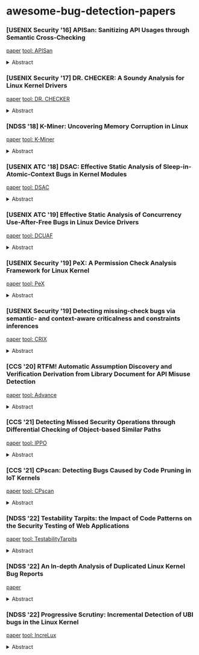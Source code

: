 # awesome-bug-detection-papers
### [USENIX Security '16] APISan: Sanitizing API Usages through Semantic Cross-Checking

[paper](https://www.usenix.org/system/files/conference/usenixsecurity16/sec16_paper_yun.pdf) [tool: APISan](https://github.com/sslab-gatech/apisan)

<details>
	<summary>Abstract</summary>
API misuse is a well-known source of bugs. Some of them (e.g., incorrect use of SSL API, and integer overflow of memory allocation size) can cause serious security vulnerabilities (e.g., man-in-the-middle (MITM) attack, and privilege escalation). Moreover, modern APIs, which are large, complex, and fast evolving, are error-prone. However, existing techniques to help finding bugs require manual effort by developers (e.g., providing specification or model) or are not scalable to large real-world software comprising millions of lines of code.<br/><br/>In this paper, we present APISAN, a tool that automatically infers correct API usages from source code without manual effort. The key idea in APISAN is to extract likely correct usage patterns in four different aspects (e.g., causal relation, and semantic relation on arguments) by considering semantic constraints. APISAN is tailored to check various properties with security implications. We applied APISAN to 92 million lines of code, including Linux Kernel, and OpenSSL, found 76 previously unknown bugs, and provided patches for all the bugs.
</details>

### [USENIX Security '17] DR. CHECKER: A Soundy Analysis for Linux Kernel Drivers

[paper](https://www.usenix.org/system/files/conference/usenixsecurity17/sec17-machiry.pdf) [tool: DR. CHECKER](https://github.com/ucsb-seclab/dr_checker)

<details>
	<summary>Abstract</summary>
While kernel drivers have long been know to poses huge security risks, due to their privileged access and lower code quality, bug-finding tools for drivers are still greatly lacking both in quantity and effectiveness. This is because the pointer-heavy code in these drivers present some of the hardest challenges to static analysis, and their tight coupling with the hardware make dynamic analysis infeasible in most cases. In this work, we present DR. CHECKER, a soundy (i.e., mostly sound) bug-finding tool for Linux kernel drivers that is based on well-known program analysis techniques. We are able to overcome many of the inherent limitations of static analysis by scoping our analysis to only the most bug-prone parts of the kernel (i.e., the drivers), and by only sacrificing soundness in very few cases to ensure that our technique is both scalable and precise. DR. CHECKER is a fully-automated static analysis tool capable of performing general bug finding using both pointer and taint analyses that are flow-sensitive, context-sensitive, and field-sensitive on kernel drivers. To demonstrate the scalability and efficacy of DR. CHECKER, we analyzed the drivers of nine production Linux kernels (3.1 million LOC), where it correctly identified 158 critical zero-day bugs with an overall precision of 78%.
</details>

### [NDSS '18] K-Miner: Uncovering Memory Corruption in Linux
[paper](https://www.ndss-symposium.org/wp-content/uploads/2018/02/ndss2018_05A-1_Gens_paper.pdf) [tool: K-Miner](https://github.com/ssl-tud/k-miner)

<details>
	<summary>Abstract</summary>
Operating system kernels are appealing attack targets: compromising the kernel usually allows attackers to bypass all deployed security mechanisms and take control over the entire system. Commodity kernels, like Linux, are written in low-level programming languages that offer only limited type and memory-safety guarantees, enabling adversaries to launch sophisticated run-time attacks against the kernel by exploiting memory-corruption vulnerabilities. Many defenses have been proposed to protect operating systems at run time, such as control-flow integrity (CFI). However, the goal of these run-time monitors is to prevent exploitation as a symptom of memory corruption, rather than eliminating the underlying root cause, i.e., bugs in the kernel code. While finding bugs can be automated, e.g., using static analysis, all existing approaches are limited to local, intra-procedural checks, and face severe scalability challenges due to the large kernel code base. Consequently, there currently exist no tools for conducting global static analysis of operating system kernels. In this paper, we present K-Miner, a new framework to efficiently analyze large, commodity operating system kernels like Linux. Our novel approach exploits the highly standardized interface structure of the kernel code to enable scalable pointer analysis and conduct global, context-sensitive analysis. Through our inter-procedural analysis we show that K-Miner systematically and reliably uncovers several different classes of memory-corruption vulnerabilities, such as dangling pointers, user-after-free, double-free, and double-lock vulnerabilities. We thoroughly evaluate our extensible analysis framework, which leverages the popular and widely used LLVM compiler suite, for the current Linux kernel and demonstrate its effectiveness by reporting several memory-corruption vulnerabilities.
</details>

### [USENIX ATC '18] DSAC: Effective Static Analysis of Sleep-in-Atomic-Context Bugs in Kernel Modules

[paper](https://www.usenix.org/system/files/conference/atc18/atc18-bai.pdf) <u>tool: DSAC</u>

<details>
	<summary>Abstract</summary>
In a modern OS, kernel modules often use spinlocks and interrupt handlers to monopolize a CPU core for executing concurrent code in atomic context. In this situation, if the kernel module performs an operation that can sleep at runtime, a system hang may occur in execution. We refer to this kind of concurrency bug as a sleep-in-atomic-context (SAC) bug. In practice, SAC bugs have received insufficient attention and are hard to find, as they do not always cause problems in real executions.<br/><br/>In this paper, we propose a practical static approach named DSAC, to effectively detect SAC bugs and automatically recommend patches to help fix them. DSAC uses four key techniques: (1) a hybrid of flow-sensitive and -insensitive analysis to perform accurate and efficient code analysis; (2) a heuristics-based method to accurately extract sleep-able kernel interfaces that can sleep at runtime; (3) a path-check method to effectively filter out repeated reports and false bugs; (4) a pattern-based method to automatically generate recommended patches to help fix the bugs.<br/><br/>We evaluate DSAC on kernel modules (drivers, file systems, and network modules) of the Linux kernel, and on the FreeBSD and NetBSD kernels, and in total find 401 new real bugs. 272 of these bugs have been confirmed by the relevant kernel maintainers, and 43 patches generated by DSAC have been applied by kernel maintainers.
</details>

### [USENIX ATC '19] Effective Static Analysis of Concurrency Use-After-Free Bugs in Linux Device Drivers

[paper](https://www.usenix.org/system/files/atc19-bai.pdf) <u>tool: DCUAF</u>

<details>
	<summary>Abstract</summary>
In Linux device drivers, use-after-free (UAF) bugs can cause system crashes and serious security problems. According to our study of Linux kernel commits, 42% of the driver commits fixing use-after-free bugs involve driver concurrency. We refer to these use-after-free bugs as concurrency use-after-free bugs. Due to the non-determinism of concurrent execution, concurrency use-after-free bugs are often more difficult to reproduce and detect than sequential use-after-free bugs.<br/><br/>In this paper, we propose a practical static analysis approach named DCUAF, to effectively detect concurrency use-after-free bugs in Linux device drivers. DCUAF combines a local analysis analyzing the source code of each driver with a global analysis statistically analyzing the local results of all drivers, forming a local-global analysis, to extract the pairs of driver interface functions that may be concurrently executed. Then, with these pairs, DCUAF performs a summary-based lockset analysis to detect concurrency use-after-free bugs. We have evaluated DCUAF on the driver code of Linux 4.19, and found 640 real concurrency use-after-free bugs. We have randomly selected 130 of the real bugs and reported them to Linux kernel developers, and 95 have been confirmed.
</details>

### [USENIX Security '19] PeX: A Permission Check Analysis Framework for Linux Kernel

[paper](https://www.usenix.org/system/files/sec19-zhang-tong.pdf) [tool: PeX](https://github.com/lzto/pex)

<details>
	<summary>Abstract</summary>
Permission checks play an essential role in operating system security by providing access control to privileged functionalities. However, it is particularly challenging for kernel developers to correctly apply new permission checks and to scalably verify the soundness of existing checks due to the large codebase and complexity of the kernel. In fact, Linux kernel contains millions of lines of code with hundreds of permission checks, and even worse its complexity is fast-growing.<br/><br/>This paper presents PeX, a static Permission check error detector for LinuX, which takes as input a kernel source code and reports any missing, inconsistent, and redundant permission checks. PeX uses KIRIN (Kernel InteRface based In-direct call aNalysis), a novel, precise, and scalable indirect call analysis technique, leveraging the common programming paradigm used in kernel abstraction interfaces. Over the inter-procedural control flow graph built by KIRIN, PeX automatically identifies all permission checks and infers the mappings between permission checks and privileged functions. For each privileged function, PeX examines all possible paths to the function to check if necessary permission checks are correctly enforced before it is called.<br/><br/>We evaluated PeX on the latest stable Linux kernel v4.18.5for three types of permission checks: Discretionary AccessControls (DAC), Capabilities, and Linux Security Modules(LSM). PeX reported 36 new permission check errors, 14 of which have been confirmed by the kernel developers.
</details>

### [USENIX Security '19] Detecting missing-check bugs via semantic- and context-aware criticalness and constraints inferences

[paper](https://www.usenix.org/system/files/sec19-lu.pdf) [tool: CRIX](https://github.com/umnsec/crix/)

<details>
	<summary>Abstract</summary>
Missing a security check is a class of semantic bugs in software programs where erroneous execution states are not validated. Missing-check bugs are particularly common in OS kernels because they frequently interact with external untrusted user space and hardware, and carry out error-prone computation. Missing-check bugs may cause a variety of critical security consequences, including permission bypasses, out-of-bound accesses, and system crashes. While missingcheck bugs are common and critical, only a few research works have attempted to detect them, which is arguably because of the inherent challenges in the detection--whether a variable requires a security check depends on its semantics, contexts and developer logic, and understanding them is a hard problem.<br/><br/>In this paper, we present CRIX, a system for detecting missing-check bugs in OS kernels. CRIX can scalably and precisely evaluate whether any security checks are missing for critical variables, using an inter-procedural, semantic- and context-aware analysis. In particular, CRIX's modeling and cross-checking of the semantics of conditional statements in the peer slices of critical variables infer their criticalness, which allows CRIX to effectively detect missing-check bugs. Evaluation results show that CRIX finds missing-check bugs with reasonably low false-report rates. Using CRIX, we have found 278 new missing-check bugs in the Linux kernel that can cause security issues. We submitted patches for all these bugs; Linux maintainers have accepted 151 of them. The promising results show that missing-check bugs are a common occurrence, and CRIX is effective and scalable in detecting missing-check bugs in OS kernels.
</details>

### [CCS '20] RTFM! Automatic Assumption Discovery and Verification Derivation from Library Document for API Misuse Detection

[paper](https://homes.luddy.indiana.edu/luyixing/bib/CCS20-rtmf.pdf) [tool: Advance](https://kaichen.org/tools/Advance.html) 

<details>
  <summary>Abstract</summary>
To use library APIs, a developer is supposed to follow guidance and respect some constraints, which we call integration assumptions (IAs). Violations of these assumptions can have serious consequences, introducing security-critical flaws such as use-after-free, NULL-dereference, and authentication errors. Analyzing a program for compliance with IAs involves significant effort and needs to be automated. A promising direction is to automatically recover IAs from a library document using Natural Language Processing (NLP) and then verify their consistency with the ways APIs are used in a program through code analysis. However, a practical solution along this line needs to overcome several key challenges, particularly the discovery of IAs from loosely formatted documents and interpretation of their informal descriptions to identify complicated constraints (e.g., data-/control-flow relations between different APIs). <br/><br/>In this paper, we present a new technique for automated assumption discovery and verification derivation from library documents. Our approach, called Advance, utilizes a suite of innovations to address those challenges. More specifically, we leverage the observation that IAs tend to express a strong sentiment in emphasizing the importance of a constraint, particularly those security-critical, and utilize a new sentiment analysis model to accurately recover them from loosely formatted documents. These IAs are further processed to identify hidden references to APIs and parameters, through an embedding model, to identify the information-flow relations expected to be followed. Then our approach runs frequent subtree mining to discover the grammatical units in IA sentences that tend to indicate some categories of constraints that could have security implications. These components are mapped to verification code snippets organized in line with the IA sentence's grammatical structure, and can be assembled into verification code executed through CodeQL to discover misuses inside a program. We implemented this design and evaluated it on 5 popular libraries (OpenSSL, SQLite, libpcap, libdbus and libxml2) and 39 real-world applications. Our analysis discovered 193 API misuses, including 139 flaws never reported before.
</details>

### [CCS '21] Detecting Missed Security Operations through Differential Checking of Object-based Similar Paths

[paper](https://nesa.zju.edu.cn/download/ldh_pdf_IPPO.pdf) <u>tool: IPPO</u>

<details>
  <summary>Abstract</summary>
Missing a security operation such as a bound check has been a major cause of security-critical bugs. Automatically checking whether the code misses a security operation in large programs is challenging since it has to understand whether the security operation is indeed necessary in the context. Recent methods typically employ cross-checking to identify deviations as security bugs, which collects functionally similar program slices and infers missed security operations through majority-voting. An inherent limitation of such approaches is that they heavily rely on a substantial number of similar code pieces to enable cross-checking. In practice, many code pieces are unique, and thus we may be unable to find adequate similar code snippets to utilize cross-checking. In this paper, we present IPPO (Inconsistent Path Pairs as a bug Oracle), a static analysis framework for detecting security bugs based on differential checking. IPPO defines several novel rules to identify code paths that share similar semantics with respect to an object, and collects them as similar-path pairs. It then investigates the path pairs for identifying inconsistent security operations with respect to the object. If one path in a path pair enforces a security operation while the other does not, IPPO reports it as a potential security bug. By utilizing on object-based path-similarity analysis, IPPO achieves a higher precision, compared to conventional code-similarity analysis methods. Through differential checking of a similar-path pair, IPPO eliminates the requirement of constructing a large number of similar code pieces, addressing the limitation of traditional cross-checking approaches. We implemented IPPO and extensively evaluated it on four widely used open-source programs: Linux kernel, OpenSSL library, FreeBSD kernel, and PHP. IPPO found 154, 5, 1, and 1 new security bugs in the above systems, respectively. We have submitted patches for all these bugs, and 136 of them have been accepted by corresponding maintainers. The results confirm the effectiveness and usefulness of IPPO in practice.
</details>

### [CCS '21] CPscan: Detecting Bugs Caused by Code Pruning in IoT Kernels

[paper](https://www-users.cse.umn.edu/~kjlu/papers/cpscan.pdf) [tool: CPscan](https://github.com/zjuArclab/CPscan)

<details>
	<summary>Abstract</summary>
To reduce the development costs, IoT vendors tend to construct IoT kernels by customizing the Linux kernel. Code pruning is common in this customization process. However, due to the intrinsic complexity of the Linux kernel and the lack of long-term effective maintenance, IoT vendors may mistakenly delete necessary security operations in the pruning process, which leads to various bugs such as memory leakage and NULL pointer dereference. Yet detecting bugs caused by code pruning in IoT kernels is difficult. Specifically, (1) a significant structural change makes precisely locating the deleted security operations (DSO ) difficult, and (2) inferring the security impact of a DSO is not trivial since it requires complex semantic understanding, including the developing logic and the context of the corresponding IoT kernel.<br/><br/>In this paper, we present CPscan, a system for automatically detecting bugs caused by code pruning in IoT kernels. First, using a new graph-based approach that iteratively conducts a structure-aware basic block matching, CPscan can precisely and efficiently identify theDSOs in IoT kernels. Then, CPscan infers the security impact of a DSO by comparing the bounded use chains (where and how a variable is used within potentially influenced code segments) of the security-critical variable associated with it. Specifically, CPscan reports the deletion of a security operation as vulnerable if the bounded use chain of the associated security-critical variable remains the same before and after the deletion. This is because the unchanged uses of a security-critical variable likely need the security operation, and removing it may have security impacts. The experimental results on 28 IoT kernels from 10 popular IoT vendors show that CPscan is able to identify 3,193DSO s and detect 114 new bugs with a reasonably low false-positive rate. Many such bugs tend to have a long latent period (up to 9 years and 5 months). We believe CPscan paves a way for eliminating the bugs introduced by code pruning in IoT kernels. We will open-source CPscan to facilitate further research.
</details>

### [NDSS '22] Testability Tarpits: the Impact of Code Patterns on the Security Testing of Web Applications

[paper](http://193.55.114.4/docs/ndss22_alkassar.pdf) [tool: TestabilityTarpits](https://github.com/enferas/TestabilityTarpits)

<details>
	<summary>Abstract</summary>
While static application security testing tools (SAST) have many known limitations, the impact of coding style on their ability to discover vulnerabilities remained largely unexplored. To fill this gap, in this study we experimented with a combination of commercial and open source security scanners, and compiled a list of over 270 different code patterns that, when present, impede the ability of state-of-the-art tools to analyze PHP and JavaScript code. By discovering the presence of these patterns during the software development lifecycle, our approach can provide important feedback to developers about the testability of their code. It can also help them to better assess the residual risk that the code could still contain vulnerabilities even when static analyzers report no findings. Finally, our approach can also point to alternative ways to transform the code to increase its testability for SAST.
</details>

### [NDSS '22] An In-depth Analysis of Duplicated Linux Kernel Bug Reports

[paper](https://gangw.cs.illinois.edu/ndss22-linux.pdf)

<details>
	<summary>Abstract</summary>
In the past three years, the continuous fuzzing projects Syzkaller and Syzbot have achieved great success in detecting kernel vulnerabilities, finding more kernel bugs than those found in the past 20 years. However, a side effect of continuous fuzzing is that it generates an excessive number of crash reports, many of which are “duplicated” reports caused by the same bug. While Syzbot uses a simple heuristic to group (deduplicate) reports, we find that it is often inaccurate. In this paper, we empirically analyze the duplicated kernel bug reports to understand: (1) the prevalence of duplication; (2) the potential costs introduced by duplication; and (3) the key causes behind the duplication problem. We collected all of the fixed kernel bugs from September 2017 to November 2020, including 3.24 million crash reports grouped by Syzbot under 2,526 bug reports (identified by unique bug titles). We found the bug reports indeed had duplication: 47.1% of the 2,526 bug reports are duplicated with one or more other reports. By analyzing the metadata of these reports, we found undetected duplication introduced extra costs in terms of time and developer efforts. Then we organized Linux kernel experts to analyze a sample of duplicated bugs (375 bug reports, unique 120 bugs) and identified 6 key contributing factors to the duplication. Based on these empirical findings, we proposed and prototyped actionable strategies for bug deduplication. After confirming their effectiveness using a ground-truth dataset, we further applied our methods and identified previously unknown duplication cases among open bugs.
</details>

### [NDSS '22] Progressive Scrutiny: Incremental Detection of UBI bugs in the Linux Kernel

[paper](https://www.cs.ucr.edu/~csong/ndss22-increlux.pdf) [tool: IncreLux](https://github.com/seclab-ucr/IncreLux.git)

<details>
	<summary>Abstract</summary>
The Linux kernel has a rapid development cycle, with 10 commits every hour, on average. While these updates provide new features and bug fixes, they can also introduce new bugs and security vulnerabilities. Recent techniques showed how to detect some types of vulnerabilities using static analysis, but these tools cannot run quickly enough to keep up with the pace of kernel development. Ideally, an incremental analysis technique could address this problem, by doing a complete analysis once and then only analyzing changed portions of the code subsequently. However, incremental analysis of the Linux kernel poses unique challenges, due to its enormous scale and the high precision required to reduce false positives.
</details>